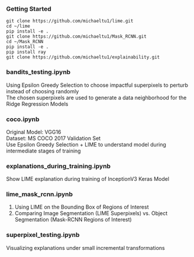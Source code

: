 ### Getting Started

```
git clone https://github.com/michaeltu1/lime.git
cd ~/lime
pip install -e .
git clone https://github.com/michaeltu1/Mask_RCNN.git
cd ~/Mask_RCNN
pip install -e .
pip install ray
git clone https://github.com/michaeltu1/explainability.git
```
  
### bandits_testing.ipynb
Using Epsilon Greedy Selection to choose impactful superpixels to perturb instead of choosing randomly  
The chosen superpixels are used to generate a data neighborhood for the Ridge Regression Models  

### coco.ipynb
Original Model: VGG16  
Dataset: MS COCO 2017 Validation Set  
Use Epsilon Greedy Selection + LIME to understand model during intermediate stages of training  

### explanations_during_training.ipynb
Show LIME explanation during training of InceptionV3 Keras Model

### lime_mask_rcnn.ipynb
1. Using LIME on the Bounding Box of Regions of Interest  
2. Comparing Image Segmentation (LIME Superpixels) vs. Object Segmentation (Mask-RCNN Regions of Interest)  

### superpixel_testing.ipynb
Visualizing explanations under small incremental transformations  
